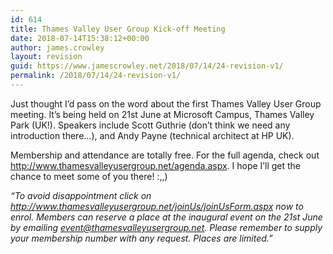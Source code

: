 ```yaml
---
id: 614
title: Thames Valley User Group Kick-off Meeting
date: 2018-07-14T15:38:12+00:00
author: james.crowley
layout: revision
guid: https://www.jamescrowley.net/2018/07/14/24-revision-v1/
permalink: /2018/07/14/24-revision-v1/
---
```

<p align="left">
  Just thought I&#8217;d pass on the word about the first Thames Valley User Group meeting. It&#8217;s being held on 21st June at Microsoft Campus, Thames Valley Park (UK!). Speakers include Scott Guthrie (don&#8217;t think we need any introduction there&#8230;), and Andy Payne (technical architect at HP UK).
</p>

<p align="left">
  Membership and attendance are totally free. For the full agenda, check out <a href="http://www.thamesvalleyusergroup.net/agenda.aspx">http://www.thamesvalleyusergroup.net/agenda.aspx</a>. I hope I&#8217;ll get the chance to meet some of you there! :,,)
</p>

<p align="left">
  <em>&#8220;To avoid disappointment click on </em><a href="http://www.thamesvalleyusergroup.net/joinUs/joinUsForm.aspx"><em>http://www.thamesvalleyusergroup.net/joinUs/joinUsForm.aspx</em></a><em> now to enrol. Members can reserve a place at the inaugural event on the 21st June by emailing </em><a href="mailto:event@thamesvalleyusergroup.net"><em>event@thamesvalleyusergroup.net</em></a><em>. Please remember to supply your membership number with any request. Places are limited.&#8221;</em>
</p>